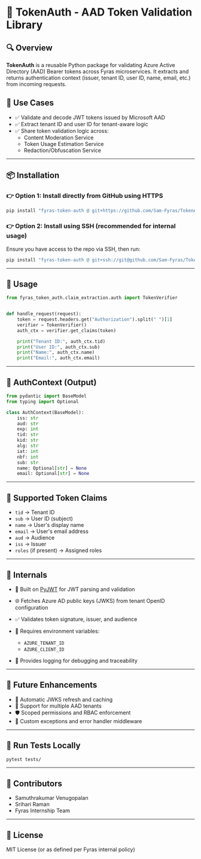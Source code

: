 # 🔐 TokenAuth - AAD Token Validation Library

## 🔍 Overview

**TokenAuth** is a reusable Python package for validating Azure Active Directory (AAD) Bearer tokens across Fyras microservices. It extracts and returns authentication context (issuer, tenant ID, user ID, name, email, etc.) from incoming requests.

## 🎯 Use Cases

- ✅ Validate and decode JWT tokens issued by Microsoft AAD
- ✅ Extract tenant ID and user ID for tenant-aware logic
- ✅ Share token validation logic across:
  - Content Moderation Service
  - Token Usage Estimation Service
  - Redaction/Obfuscation Service

---

## 📦 Installation

### 👉 Option 1: Install directly from GitHub using HTTPS

```bash
pip install "fyras-token-auth @ git+https://github.com/Sam-Fyras/TokenAuth.git@main"
````

### 👉 Option 2: Install using SSH (recommended for internal usage)

Ensure you have access to the repo via SSH, then run:

```bash
pip install "fyras-token-auth @ git+ssh://git@github.com/Sam-Fyras/TokenAuth.git@main"
```

---

## 🔧 Usage

```python
from fyras_token_auth.claim_extraction.auth import TokenVerifier


def handle_request(request):
    token = request.headers.get("Authorization").split(" ")[1]
    verifier = TokenVerifier()
    auth_ctx = verifier.get_claims(token)

    print("Tenant ID:", auth_ctx.tid)
    print("User ID:", auth_ctx.sub)
    print("Name:", auth_ctx.name)
    print("Email:", auth_ctx.email)
```

---

## 🧱 AuthContext (Output)

```python
from pydantic import BaseModel
from typing import Optional

class AuthContext(BaseModel):
    iss: str
    aud: str
    exp: int
    tid: str
    kid: str
    alg: str
    iat: int
    nbf: int
    sub: str
    name: Optional[str] = None
    email: Optional[str] = None
```

---

## 🔐 Supported Token Claims

* `tid` → Tenant ID
* `sub` → User ID (subject)
* `name` → User's display name
* `email` → User's email address
* `aud` → Audience
* `iss` → Issuer
* `roles` (if present) → Assigned roles

---

## 🔄 Internals

* 🧠 Built on [PyJWT](https://pyjwt.readthedocs.io/) for JWT parsing and validation
* 🌐 Fetches Azure AD public keys (JWKS) from tenant OpenID configuration
* ✅ Validates token signature, issuer, and audience
* 🔧 Requires environment variables:

  * `AZURE_TENANT_ID`
  * `AZURE_CLIENT_ID`
* 📜 Provides logging for debugging and traceability

---

## 🚧 Future Enhancements

* 🔄 Automatic JWKS refresh and caching
* 🧩 Support for multiple AAD tenants
* 🛡️ Scoped permissions and RBAC enforcement
* 🧼 Custom exceptions and error handler middleware

---

## 🧪 Run Tests Locally

```bash
pytest tests/
```

---

## 👥 Contributors

* Samuthrakumar Venugopalan
* Srihari Raman
* Fyras Internship Team

---

## 📄 License

MIT License (or as defined per Fyras internal policy)
